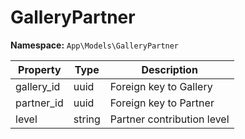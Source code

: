 # GalleryPartner

**Namespace:** `App\Models\GalleryPartner`

| Property         | Type   | Description                       |
|------------------|--------|-----------------------------------|
| gallery_id       | uuid   | Foreign key to Gallery            |
| partner_id       | uuid   | Foreign key to Partner            |
| level            | string | Partner contribution level        |
